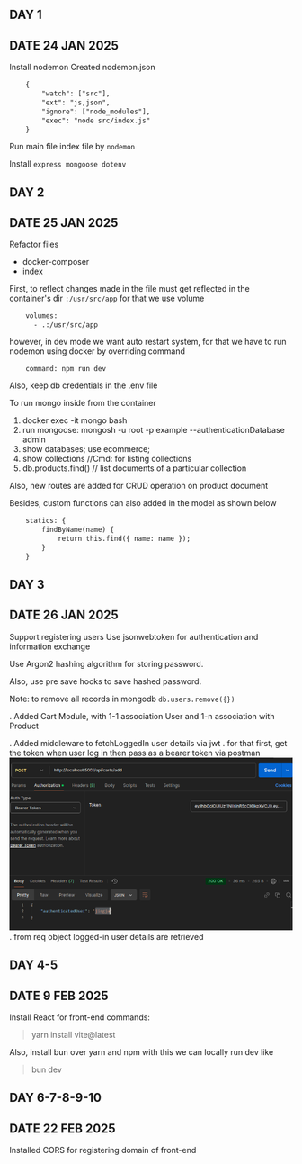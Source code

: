 ## DAY 1 

## DATE 24 JAN 2025

Install nodemon 
Created nodemon.json

```
    {
        "watch": ["src"],
        "ext": "js,json",
        "ignore": ["node_modules"],
        "exec": "node src/index.js"
    }
```
Run main file index file by `nodemon`

Install `express mongoose dotenv`


## DAY 2

## DATE 25 JAN 2025

Refactor files 
  - docker-composer 
  - index

First, to reflect changes made in the file must get reflected in the container's dir `:/usr/src/app` for that we use 
volume
```
    volumes:
      - .:/usr/src/app
```
however, in dev mode we want auto restart system, for that we have to run nodemon using docker by overriding command

```
    command: npm run dev
```

Also, keep db credentials in the .env file


To run mongo inside from the container

1. docker exec -it mongo bash
2. run mongoose: mongosh -u root -p example --authenticationDatabase admin
3. show databases; use ecommerce;
3. show collections //Cmd: for listing collections
4. db.products.find() // list documents of a particular collection


Also, new routes are added for CRUD operation on product document

Besides, custom functions can also added in the model as shown below 
```}, {
    statics: {
        findByName(name) {
            return this.find({ name: name });
        }
    }
```


## DAY 3

## DATE 26 JAN 2025

Support registering users
Use jsonwebtoken for authentication and information exchange


Use Argon2 hashing algorithm for storing password.

Also, use pre save hooks to save hashed password.

Note: to remove all records in mongodb `db.users.remove({})`


. Added Cart Module, with 1-1 association User and 1-n association with Product

. Added middleware to fetchLoggedIn user details via jwt
. for that first, get the token when user log in then pass as a bearer token via postman 
  ![img.png](img.png)
. from req object logged-in user details are retrieved

## DAY 4-5

## DATE 9 FEB 2025

Install React for front-end
commands:
> yarn install vite@latest

Also, install bun over yarn and npm
with this we can locally run dev like
> bun dev

## DAY 6-7-8-9-10

## DATE 22 FEB 2025

Installed CORS for registering domain of front-end
